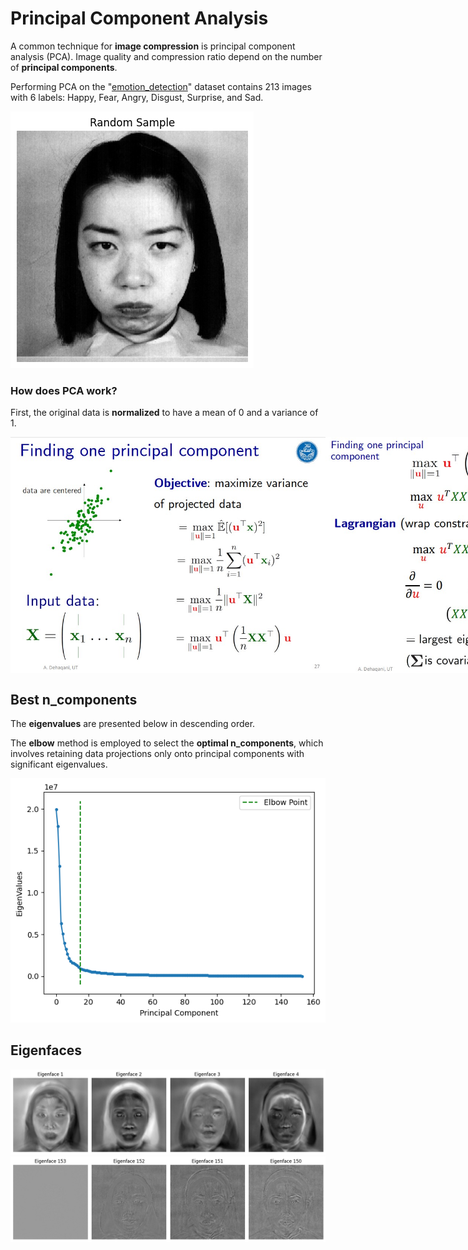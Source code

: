 # Principal Component Analysis
A common technique for **image compression** is principal component analysis (PCA). Image quality and compression ratio depend on the number of **principal components**.

Performing PCA on the "[emotion_detection](https://github.com/fardinabbasi/PCA/tree/main/emotion_detection_dateset)" dataset contains 213 images with 6 labels: Happy, Fear, Angry, Disgust, Surprise, and Sad.

<img src="/readme_images/random.png">

### How does PCA work?
First, the original data is **normalized** to have a mean of 0 and a variance of 1.
<div style="display: flex;">
    <img src="/readme_images/s1.jpg">
    <img src="/readme_images/s2.jpg">
</div>

## Best n_components
The **eigenvalues** are presented below in descending order.

The **elbow** method is employed to select the **optimal n_components**, which involves retaining data projections only onto principal components with significant eigenvalues.

<img src="/readme_images/elbow.png">

## Eigenfaces

<img src="/readme_images/first4.png">
<img src="/readme_images/last4.png">
